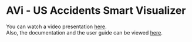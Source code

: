 # AVi - US Accidents Smart Visualizer

You can watch a video presentation [here](https://youtu.be/YvQwnfEp7_s).  
Also, the documentation and the user guide can be viewed [here](https://github.com/teodorciripescu/web-fii/tree/master/web/public/documentation).  
